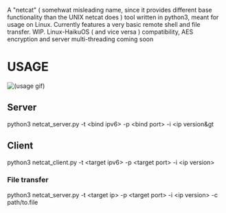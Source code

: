 A "netcat" ( somehwat misleading name, since it provides different base functionality than the UNIX netcat does ) tool written in python3, meant for usage on Linux. Currently features a very basic remote shell and file transfer. WIP. Linux-HaikuOS ( and vice versa ) compatibility, AES encryption and server multi-threading coming soon

# USAGE
![(usage gif)](https://i.imgur.com/fmzZc3E.gif)

## Server
python3 netcat_server.py -t &lt;bind ipv6&gt; -p &lt;bind port&gt; -i &lt;ip version&gt 

## Client
python3 netcat_client.py -t &lt;target ipv6&gt; -p &lt;target port&gt; -i &lt;ip version&gt;
### File transfer 
python3 netcat_server.py -t &lt;target ip&gt; -p &lt;target port&gt; -i &lt;ip version&gt; -c path/to.file
